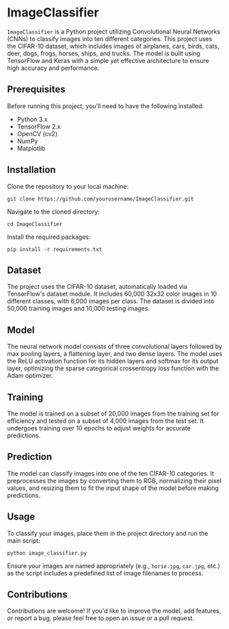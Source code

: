 <!DOCTYPE html>
<html lang="en">
<head>
    <meta charset="UTF-8">
    <meta name="viewport" content="width=device-width, initial-scale=1.0">
</head>
<body>
    <h1>ImageClassifier</h1>
    <p><code>ImageClassifier</code> is a Python project utilizing Convolutional Neural Networks (CNNs) to classify images into ten different categories. This project uses the CIFAR-10 dataset, which includes images of airplanes, cars, birds, cats, deer, dogs, frogs, horses, ships, and trucks. The model is built using TensorFlow and Keras with a simple yet effective architecture to ensure high accuracy and performance.</p>
    
<h2>Prerequisites</h2>
    <p>Before running this project, you'll need to have the following installed:</p>
    <ul>
        <li>Python 3.x</li>
        <li>TensorFlow 2.x</li>
        <li>OpenCV (cv2)</li>
        <li>NumPy</li>
        <li>Matplotlib</li>
    </ul>
    
<h2>Installation</h2>
    <p>Clone the repository to your local machine:</p>
    <pre><code>git clone https://github.com/yourusername/ImageClassifier.git</code></pre>
    <p>Navigate to the cloned directory:</p>
    <pre><code>cd ImageClassifier</code></pre>
    <p>Install the required packages:</p>
    <pre><code>pip install -r requirements.txt</code></pre>
    
<h2>Dataset</h2>
    <p>The project uses the CIFAR-10 dataset, automatically loaded via TensorFlow's dataset module. It includes 60,000 32x32 color images in 10 different classes, with 6,000 images per class. The dataset is divided into 50,000 training images and 10,000 testing images.</p>
    
<h2>Model</h2>
    <p>The neural network model consists of three convolutional layers followed by max pooling layers, a flattening layer, and two dense layers. The model uses the ReLU activation function for its hidden layers and softmax for its output layer, optimizing the sparse categorical crossentropy loss function with the Adam optimizer.</p>
    
<h2>Training</h2>
    <p>The model is trained on a subset of 20,000 images from the training set for efficiency and tested on a subset of 4,000 images from the test set. It undergoes training over 10 epochs to adjust weights for accurate predictions.</p>
    
<h2>Prediction</h2>
    <p>The model can classify images into one of the ten CIFAR-10 categories. It preprocesses the images by converting them to RGB, normalizing their pixel values, and resizing them to fit the input shape of the model before making predictions.</p>
    
<h2>Usage</h2>
    <p>To classify your images, place them in the project directory and run the main script:</p>
    <pre><code>python image_classifier.py</code></pre>
    <p>Ensure your images are named appropriately (e.g., <code>horse.jpg</code>, <code>car.jpg</code>, etc.) as the script includes a predefined list of image filenames to process.</p>
    
<h2>Contributions</h2>
    <p>Contributions are welcome! If you'd like to improve the model, add features, or report a bug, please feel free to open an issue or a pull request.</p>
    
</body>
</html>

